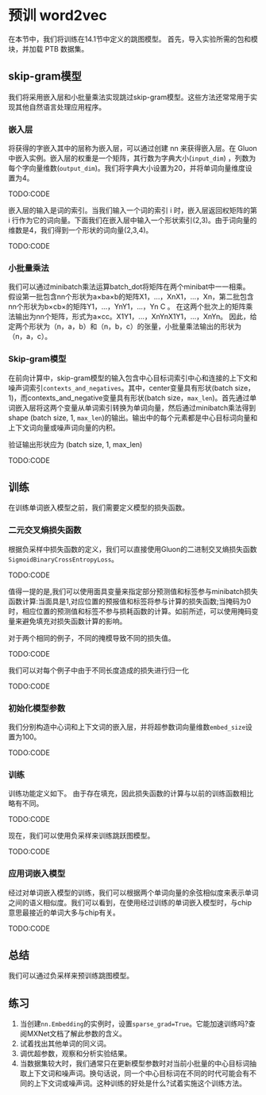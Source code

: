 

<!--
 * @version:
 * @Author:  StevenJokes https://github.com/StevenJokes
 * @Date: 2020-08-15 11:43:07
 * @LastEditors:  StevenJokes https://github.com/StevenJokes
 * @LastEditTime: 2020-08-15 13:17:57
 * @Description:MT
 * @TODO::
 * @Reference:http://preview.d2l.ai/d2l-en/master/chapter_natural-language-processing-pretraining/word2vec-pretraining.html
-->

# 预训 word2vec

在本节中，我们将训练在14.1节中定义的跳图模型。
首先，导入实验所需的包和模块，并加载 PTB 数据集。

## skip-gram模型

我们将采用嵌入层和小批量乘法实现跳过skip-gram模型。这些方法还常常用于实现其他自然语言处理应用程序。

### 嵌入层

将获得的字嵌入其中的层称为嵌入层，可以通过创建 nn 来获得嵌入层。在 Gluon 中嵌入实例。嵌入层的权重是一个矩阵，其行数为字典大小(`input_dim`) ，列数为每个字向量维数(`output_dim`)。我们将字典大小设置为20，并将单词向量维度设置为4。

TODO:CODE

嵌入层的输入是词的索引。当我们输入一个词的索引 i 时，嵌入层返回权矩阵的第 i 行作为它的词向量。下面我们在嵌入层中输入一个形状索引(2,3)。由于词向量的维数是4，我们得到一个形状的词向量(2,3,4)。

TODO:CODE

### 小批量乘法

我们可以通过minibatch乘法运算batch_dot将矩阵在两个minibat中一一相乘。 假设第一批包含nn个形状为a×ba×b的矩阵X1，...，XnX1，...，Xn，第二批包含nn个形状为b×cb×的矩阵Y1，...，YnY1，...，Yn C 。 在这两个批次上的矩阵乘法输出为nn个矩阵，形式为a×cc。X1Y1，...，XnYnX1Y1，...，XnYn。 因此，给定两个形状为（n，a，b）和（n，b，c）的张量，小批量乘法输出的形状为（n，a，c）。

### Skip-gram模型

在前向计算中，skip-gram模型的输入包含中心目标词索引中心和连接的上下文和噪声词索引`contexts_and_negatives`。其中，center变量具有形状(batch size，1)，而contexts_and_negative变量具有形状(batch size，`max_len`)。首先通过单词嵌入层将这两个变量从单词索引转换为单词向量，然后通过minibatch乘法得到shape (batch size, 1, `max_len`)的输出。输出中的每个元素都是中心目标词向量和上下文词向量或噪声词向量的内积。

验证输出形状应为 (batch size, 1, max_len)

TODO:CODE

## 训练

在训练单词嵌入模型之前，我们需要定义模型的损失函数。

### 二元交叉熵损失函数

根据负采样中损失函数的定义，我们可以直接使用Gluon的二进制交叉熵损失函数`SigmoidBinaryCrossEntropyLoss`。

TODO:CODE

值得一提的是,我们可以使用面具变量来指定部分预测值和标签参与minibatch损失函数计算:当面具是1,对应位置的预报值和标签将参与计算的损失函数;当掩码为0时，相应位置的预测值和标签不参与损耗函数的计算。如前所述，可以使用掩码变量来避免填充对损失函数计算的影响。

对于两个相同的例子，不同的掩模导致不同的损失值。

TODO:CODE

我们可以对每个例子中由于不同长度造成的损失进行归一化

TODO:CODE

### 初始化模型参数

我们分别构造中心词和上下文词的嵌入层，并将超参数词向量维数`embed_size`设置为100。

TODO:CODE

### 训练

训练功能定义如下。 由于存在填充，因此损失函数的计算与以前的训练函数相比略有不同。

TODO:CODE

现在，我们可以使用负采样来训练跳跃图模型。

TODO:CODE

### 应用词嵌入模型

经过对单词嵌入模型的训练，我们可以根据两个单词向量的余弦相似度来表示单词之间的语义相似度。我们可以看到，在使用经过训练的单词嵌入模型时，与chip意思最接近的单词大多与chip有关。

TODO:CODE

## 总结

我们可以通过负采样来预训练跳图模型。

## 练习

1. 当创建`nn.Embedding`的实例时，设置`sparse_grad=True`。它能加速训练吗?查阅MXNet文档了解此参数的含义。
1. 试着找出其他单词的同义词。
1. 调优超参数，观察和分析实验结果。
1. 当数据集较大时，我们通常只在更新模型参数时对当前小批量的中心目标词抽取上下文词和噪声词。换句话说，同一个中心目标词在不同的时代可能会有不同的上下文词或噪声词。这种训练的好处是什么?试着实施这个训练方法。
